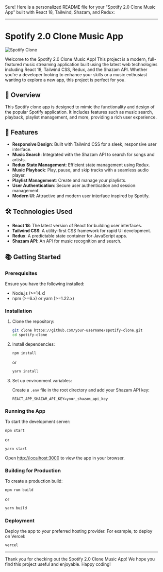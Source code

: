 Sure! Here is a personalized README file for your "Spotify 2.0 Clone Music App" built with React 18, Tailwind, Shazam, and Redux:

---

# Spotify 2.0 Clone Music App

![Spotify Clone](https://i.ibb.co/mFh2kGZ/Thumbnail-2.png)

Welcome to the Spotify 2.0 Clone Music App! This project is a modern, full-featured music streaming application built using the latest web technologies including React 18, Tailwind CSS, Redux, and the Shazam API. Whether you're a developer looking to enhance your skills or a music enthusiast wanting to explore a new app, this project is perfect for you.

## 🌟 Overview

This Spotify clone app is designed to mimic the functionality and design of the popular Spotify application. It includes features such as music search, playback, playlist management, and more, providing a rich user experience.

## 🚀 Features

- **Responsive Design**: Built with Tailwind CSS for a sleek, responsive user interface.
- **Music Search**: Integrated with the Shazam API to search for songs and artists.
- **Redux State Management**: Efficient state management using Redux.
- **Music Playback**: Play, pause, and skip tracks with a seamless audio player.
- **Playlist Management**: Create and manage your playlists.
- **User Authentication**: Secure user authentication and session management.
- **Modern UI**: Attractive and modern user interface inspired by Spotify.

## 🛠️ Technologies Used

- **React 18**: The latest version of React for building user interfaces.
- **Tailwind CSS**: A utility-first CSS framework for rapid UI development.
- **Redux**: A predictable state container for JavaScript apps.
- **Shazam API**: An API for music recognition and search.

## 📚 Getting Started

### Prerequisites

Ensure you have the following installed:

- Node.js (>=14.x)
- npm (>=6.x) or yarn (>=1.22.x)

### Installation

1. Clone the repository:
    ```bash
    git clone https://github.com/your-username/spotify-clone.git
    cd spotify-clone
    ```

2. Install dependencies:
    ```bash
    npm install
    ```
    or
    ```bash
    yarn install
    ```

3. Set up environment variables:

    Create a `.env` file in the root directory and add your Shazam API key:
    ```
    REACT_APP_SHAZAM_API_KEY=your_shazam_api_key
    ```

### Running the App

To start the development server:
```bash
npm start
```
or
```bash
yarn start
```

Open [http://localhost:3000](http://localhost:3000) to view the app in your browser.

### Building for Production

To create a production build:
```bash
npm run build
```
or
```bash
yarn build
```

### Deployment

Deploy the app to your preferred hosting provider. For example, to deploy on Vercel:
```bash
vercel
```



---

Thank you for checking out the Spotify 2.0 Clone Music App! We hope you find this project useful and enjoyable. Happy coding!

